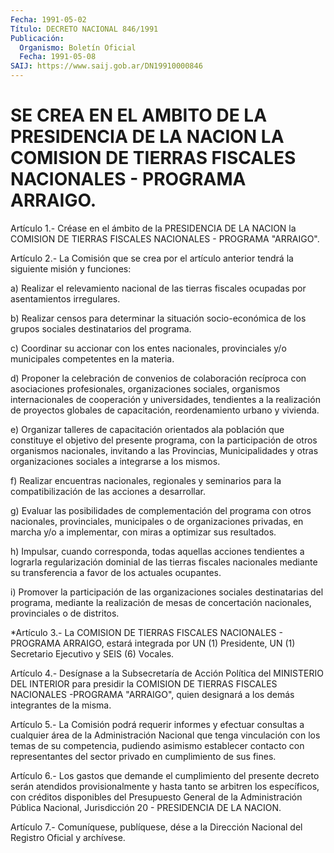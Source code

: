 ```yaml
---
Fecha: 1991-05-02
Título: DECRETO NACIONAL 846/1991
Publicación:
  Organismo: Boletín Oficial
  Fecha: 1991-05-08
SAIJ: https://www.saij.gob.ar/DN19910000846
---
```

# SE CREA EN EL AMBITO DE LA PRESIDENCIA DE LA NACION LA COMISION DE TIERRAS FISCALES NACIONALES - PROGRAMA ARRAIGO.

<a id="1"></a>
Artículo  1.-  Créase en el ámbito de la PRESIDENCIA DE LA NACION la COMISION DE  TIERRAS  FISCALES  NACIONALES  -  PROGRAMA  "ARRAIGO".

<a id="2"></a>
Artículo 2.- La Comisión que se crea por el artículo anterior tendrá la siguiente misión y funciones:

a)  Realizar  el  relevamiento  nacional  de  las  tierras  fiscales ocupadas por asentamientos irregulares.

b)  Realizar censos para determinar la situación socio-económica  de los grupos sociales destinatarios del programa.

c) Coordinar  su accionar con los entes nacionales, provinciales y/o municipales competentes en la materia.

d) Proponer la  celebración  de  convenios de colaboración recíproca con asociaciones profesionales, organizaciones sociales,  organismos internacionales  de  cooperación  y universidades, tendientes  a  la realización  de proyectos globales de  capacitación,  reordenamiento urbano y vivienda.

e) Organizar talleres  de  capacitación orientados ala población que constituye el objetivo del presente  programa,  con la participación de    otros organismos  nacionales,  invitando a las  Provincias, Municipalidades  y otras organizaciones sociales a integrarse a los mismos.

f) Realizar encuentras  nacionales,  regionales y seminarios para la compatibilización de las acciones a desarrollar.

g)  Evaluar las posibilidades de complementación  del  programa  con otros nacionales,  provinciales,  municipales  o  de organizaciones privadas,  en marcha  y/o a implementar, con miras a optimizar  sus resultados.

h) Impulsar, cuando corresponda,  todas aquellas acciones tendientes a lograrla regularización  dominial    de   las  tierras  fiscales nacionales mediante  su  transferencia  a  favor  de  los  actuales ocupantes.

i)    Promover  la  participación  de  las  organizaciones  sociales destinatarias  del  programa,  mediante  la  realización de mesas de concertación nacionales, provinciales o de distritos.

<a id="3"></a>
*Artículo  3.- La COMISION DE TIERRAS FISCALES NACIONALES - PROGRAMA ARRAIGO, estará  integrada  por UN (1) Presidente, UN (1) Secretario Ejecutivo y SEIS (6) Vocales.

<a id="4"></a>
Artículo  4.-  Desígnase  a  la Subsecretaría de Acción Política del MINISTERIO  DEL  INTERIOR  para  presidir  la  COMISION  DE  TIERRAS FISCALES NACIONALES -PROGRAMA "ARRAIGO", quien designará a los demás integrantes de la misma.

<a id="5"></a>
Artículo   5.-  La  Comisión  podrá  requerir  informes  y efectuar consultas a  cualquier  área de la Administración Nacional que tenga vinculación  con los temas  de  su  competencia,  pudiendo  asimismo establecer contacto   con representantes  del  sector  privado  en cumplimiento de sus fines.

<a id="6"></a>
Artículo  6.-  Los  gastos  que demande el cumplimiento del presente decreto serán atendidos provisionalmente  y  hasta tanto se arbitren los específicos, con créditos disponibles del Presupuesto General de la Administración Pública Nacional, Jurisdicción 20 - PRESIDENCIA DE LA NACION.

<a id="7"></a>
Artículo  7.-  Comuníquese, publíquese, dése a la Dirección Nacional del Registro Oficial y archívese.